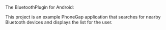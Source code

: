 The BluetoothPlugin for Android:

This project is an example PhoneGap application that searches for nearby Bluetooth devices and displays the list for the user.
